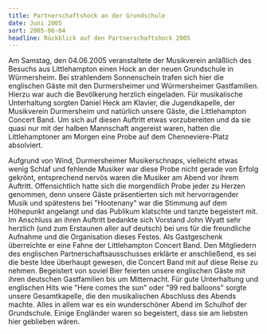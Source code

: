 ```yaml
---
title: Partnerschaftshock an der Grundschule
date: Juni 2005
sort: 2005-06-04
headline: Rückblick auf den Partnerschaftshock 2005
---
```


Am Samstag, den 04.06.2005 veranstaltete der Musikverein anläßlich des Besuchs aus Littlehampton einen Hock an der neuen Grundschule in Würmersheim. Bei strahlendem Sonnenschein trafen sich hier die englischen Gäste mit den Durmersheimer und Würmersheimer Gastfamilien. Hierzu war auch die Bevölkerung herzlich eingeladen. Für musikalische Unterhaltung sorgten Daniel Heck am Klavier, die Jugendkapelle, der Musikverein Durmersheim und natürlich unsere Gäste, die Littlehampton Concert Band. Um sich auf diesen Auftritt etwas vorzubereiten und da sie quasi nur mit der halben Mannschaft angereist waren, hatten die Littlehamptoner am Morgen eine Probe auf dem Chenneviere-Platz absolviert. 

Aufgrund von Wind, Durmersheimer Musikerschnaps, vielleicht etwas wenig Schlaf und fehlende Musiker war diese Probe nicht gerade von Erfolg gekrönt, entsprechend nervös waren die Musiker am Abend vor ihrem Auftritt. Offensichtlich hatte sich die morgendlich Probe jeder zu Herzen genommen, denn unsere Gäste präsentierten sich mit hervorragender Musik und spätestens bei "Hootenany" war die Stimmung auf dem Höhepunkt angelangt und das Publikum klatschte und tanzte begeistert mit. Im Anschluss an ihren Auftritt bedankte sich Vorstand John Wyatt sehr herzlich (und zum Erstaunen aller auf deutsch) bei uns für die freundliche Aufnahme und die Organisation dieses Festes. Als Gastgeschenk überreichte er eine Fahne der Littlehampton Concert Band. Den Mitgliedern des englischen Partnerschaftsausschusses erklärte er anschließend, es sei die beste Idee überhaupt gewesen, die Concert Band mit auf diese Reise zu nehmen. Begeistert von soviel Bier feierten unsere englischen Gäste mit ihren deutschen Gastfamilien bis um Mitternacht. Für gute Unterhaltung und englischen Hits wie "Here comes the sun" oder "99 red balloons" sorgte unsere Gesamtkapelle, die den musikalischen Abschluss des Abends machte. Alles in allem war es ein wunderschöner Abend im Schulhof der Grundschule. Einige Engländer waren so begeistert, dass sie am liebsten hier geblieben wären.
